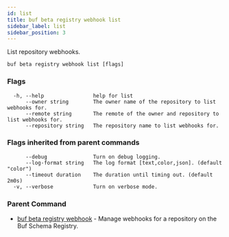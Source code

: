 ```yaml
---
id: list
title: buf beta registry webhook list
sidebar_label: list
sidebar_position: 3
---
```

List repository webhooks.

```
buf beta registry webhook list [flags]
```

### Flags

```
  -h, --help                help for list
      --owner string        The owner name of the repository to list webhooks for.
      --remote string       The remote of the owner and repository to list webhooks for.
      --repository string   The repository name to list webhooks for.
```

### Flags inherited from parent commands

```
      --debug               Turn on debug logging.
      --log-format string   The log format [text,color,json]. (default "color")
      --timeout duration    The duration until timing out. (default 2m0s)
  -v, --verbose             Turn on verbose mode.
```

### Parent Command

* [buf beta registry webhook](index)	 - Manage webhooks for a repository on the Buf Schema Registry.
